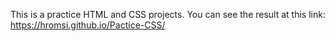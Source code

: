 This is a practice HTML and CSS projects.
You can see the result at this link: https://hromsi.github.io/Pactice-CSS/
